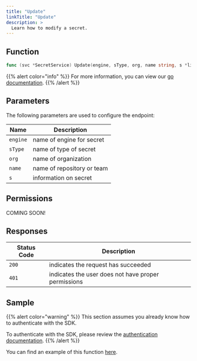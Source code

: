 ```yaml
---
title: "Update"
linkTitle: "Update"
description: >
  Learn how to modify a secret.
---
```


## Function

```go
func (svc *SecretService) Update(engine, sType, org, name string, s *library.Secret) (*library.Secret, *Response, error)
```

{{% alert color="info" %}}
For more information, you can view our [go documentation](https://godoc.org/github.com/go-vela/sdk-go/vela#SecretService.Update).
{{% /alert %}}

## Parameters

The following parameters are used to configure the endpoint:

| Name     | Description                |
| -------- | -------------------------- |
| `engine` | name of engine for secret  |
| `sType`  | name of type of secret     |
| `org`    | name of organization       |
| `name`   | name of repository or team |
| `s`      | information on secret      |

## Permissions

COMING SOON!

## Responses

| Status Code | Description                                         |
| ----------- | --------------------------------------------------- |
| `200`       | indicates the request has succeeded                 |
| `401`       | indicates the user does not have proper permissions |

## Sample

{{% alert color="warning" %}}
This section assumes you already know how to authenticate with the SDK.

To authenticate with the SDK, please review the [authentication documentation](/docs/sdk/authentication/).
{{% /alert %}}

You can find an example of this function [here](https://godoc.org/github.com/go-vela/sdk-go/vela#example-SecretService-Update).
